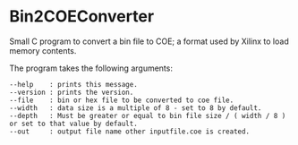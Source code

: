 # Bin2COEConverter
Small C program to convert a bin file to COE; a format used by Xilinx to load memory contents.
 
The program takes the following arguments:
  
    --help    : prints this message.    
    --version : prints the version.
    --file    : bin or hex file to be converted to coe file.
    --width   : data size is a multiple of 8 - set to 8 by default.
    --depth   : Must be greater or equal to bin file size / ( width / 8 ) or set to that value by default.
    --out     : output file name other inputfile.coe is created.
